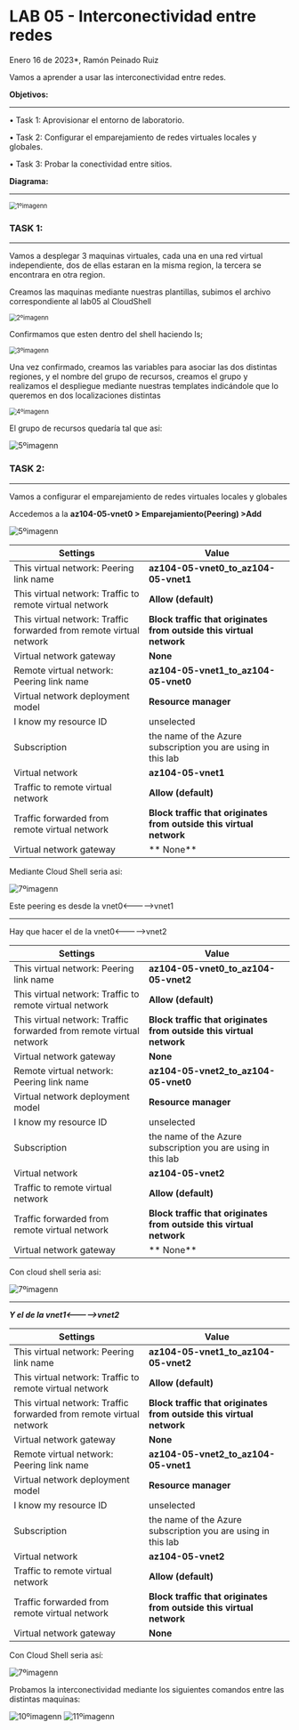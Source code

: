 # LAB 05 - Interconectividad entre redes

Enero 16 de 2023*, Ramón Peinado Ruiz

Vamos a aprender a usar las interconectividad entre redes.

**Objetivos:**

------

• Task 1: Aprovisionar el entorno de laboratorio. 

• Task 2: Configurar el emparejamiento de redes virtuales locales y globales.

• Task 3: Probar la conectividad entre sitios.

**Diagrama:**

------

<img src="/img/1ºimagenn.png" alt="1ºimagenn" style="zoom:80%;" />

### TASK 1:

------

Vamos a desplegar 3 maquinas virtuales, cada una en una red virtual independiente, dos de ellas estaran en la misma region, la tercera se encontrara en otra region.



Creamos las maquinas mediante nuestras plantillas, subimos el archivo correspondiente al lab05 al CloudShell

<img src="/img/2ºimagenn.png" alt="2ºimagenn" style="zoom:80%;" />

Confirmamos que esten dentro del shell haciendo ls;

<img src="/img/3ºimagenn.png" alt="3ºimagenn" style="zoom:80%;" />

Una vez confirmado, creamos las variables para asociar las dos distintas regiones, y el nombre del grupo de recursos, creamos el grupo y realizamos el despliegue mediante nuestras templates indicándole que lo queremos en dos localizaciones distintas

<img src="/img/4ºimagenn.png" alt="4ºimagenn" style="zoom:80%;" />

El grupo de recursos quedaría tal que asi:

<img src="/img/5ºimagenn.png" alt="5ºimagenn" style="zoom:100%;" />

### TASK 2:

------

Vamos a configurar el emparejamiento de redes virtuales locales y globales



Accedemos a la **az104-05-vnet0 > Emparejamiento(Peering) >Add**

<img src="/img/6ºimagenn.png" alt="5ºimagenn" style="zoom:100%;" />

| Settings                                                     | Value                                                        |
| ------------------------------------------------------------ | ------------------------------------------------------------ |
| This virtual network: Peering link name                      | **az104-05-vnet0_to_az104-05-vnet1**                         |
| This virtual network: Traffic to remote virtual network      | **Allow (default)**                                          |
| This virtual network: Traffic forwarded from remote virtual network | **Block traffic that originates from outside this virtual network** |
| Virtual network gateway                                      | **None**                                                     |
| Remote virtual network: Peering link name                    | **az104-05-vnet1_to_az104-05-vnet0**                         |
| Virtual network deployment model                             | **Resource manager**                                         |
| I know my resource ID                                        | unselected                                                   |
| Subscription                                                 | the name of the Azure subscription you are using in this lab |
| Virtual network                                              | **az104-05-vnet1**                                           |
| Traffic to remote virtual network                            | **Allow (default)**                                          |
| Traffic forwarded from remote virtual network                | **Block traffic that originates from outside this virtual network** |
| Virtual network gateway                                      | ** None**                                                    |

Mediante Cloud Shell seria asi:

<img src="/img/7ºimagenn.png" alt="7ºimagenn" style="zoom:100%;" />

Este peering es desde la vnet0<----->vnet1

------

Hay que hacer el de la vnet0<----->vnet2

| Settings                                                     | Value                                                        |
| ------------------------------------------------------------ | ------------------------------------------------------------ |
| This virtual network: Peering link name                      | **az104-05-vnet0_to_az104-05-vnet2**                         |
| This virtual network: Traffic to remote virtual network      | **Allow (default)**                                          |
| This virtual network: Traffic forwarded from remote virtual network | **Block traffic that originates from outside this virtual network** |
| Virtual network gateway                                      | **None**                                                     |
| Remote virtual network: Peering link name                    | **az104-05-vnet2_to_az104-05-vnet0**                         |
| Virtual network deployment model                             | **Resource manager**                                         |
| I know my resource ID                                        | unselected                                                   |
| Subscription                                                 | the name of the Azure subscription you are using in this lab |
| Virtual network                                              | **az104-05-vnet2**                                           |
| Traffic to remote virtual network                            | **Allow (default)**                                          |
| Traffic forwarded from remote virtual network                | **Block traffic that originates from outside this virtual network** |
| Virtual network gateway                                      | ** None**                                                    |

Con cloud shell seria asi:

<img src="/img/8ºimagenn.png" alt="7ºimagenn" style="zoom:100%;" />

------

***Y el de la vnet1<----->vnet2***

| Settings                                                     | Value                                                        |
| ------------------------------------------------------------ | ------------------------------------------------------------ |
| This virtual network: Peering link name                      | **az104-05-vnet1_to_az104-05-vnet2**                         |
| This virtual network: Traffic to remote virtual network      | **Allow (default)**                                          |
| This virtual network: Traffic forwarded from remote virtual network | **Block traffic that originates from outside this virtual network** |
| Virtual network gateway                                      | **None**                                                     |
| Remote virtual network: Peering link name                    | **az104-05-vnet2_to_az104-05-vnet1**                         |
| Virtual network deployment model                             | **Resource manager**                                         |
| I know my resource ID                                        | unselected                                                   |
| Subscription                                                 | the name of the Azure subscription you are using in this lab |
| Virtual network                                              | **az104-05-vnet2**                                           |
| Traffic to remote virtual network                            | **Allow (default)**                                          |
| Traffic forwarded from remote virtual network                | **Block traffic that originates from outside this virtual network** |
| Virtual network gateway                                      | **None**                                                     |

Con Cloud Shell seria así:

<img src="/img/9ºimagenn.png" alt="7ºimagenn" style="zoom:100%;" />



Probamos la interconectividad mediante los siguientes comandos entre las distintas maquinas:

<img src="/img/10ºimagenn.png" alt="10ºimagenn" style="zoom:100%;" />

<img src="/img/11ºimagenn.png" alt="11ºimagenn" style="zoom:100%;" />



